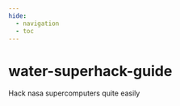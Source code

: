 ```yaml
---
hide:
  - navigation
  - toc
---
```


# water-superhack-guide
Hack nasa supercomputers quite easily
